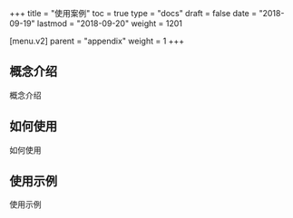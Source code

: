 +++
title = "使用案例"
toc = true
type = "docs"
draft = false
date = "2018-09-19"
lastmod = "2018-09-20"
weight = 1201

[menu.v2]
  parent = "appendix"
  weight = 1
+++

## 概念介绍

概念介绍

## 如何使用

如何使用

## 使用示例

使用示例
